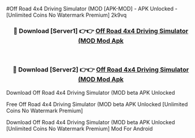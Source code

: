 #Off Road 4x4 Driving Simulator (MOD [APK-MOD] - APK Unlocked - [Unlimited Coins No Watermark Premium] 2k9vq



<div align="center">

<h3>🔴 Download [Server1] 👉👉 <a href="https://momento.my/?title=Off_Road_4x4_Driving_Simulator_(MOD">Off Road 4x4 Driving Simulator (MOD Mod Apk</a></h3><br>

<h3>🔴 Download [Server2] 👉👉 <a href="https://momento.my/?title=Off_Road_4x4_Driving_Simulator_(MOD">Off Road 4x4 Driving Simulator (MOD Mod Apk</a></h3>
</div>



Download Off Road 4x4 Driving Simulator (MOD beta APK Unlocked

Free Off Road 4x4 Driving Simulator (MOD beta APK Unlocked [Unlimited Coins No Watermark Premium]

Download Off Road 4x4 Driving Simulator (MOD beta APK Unlocked [Unlimited Coins No Watermark Premium] Mod For Android
